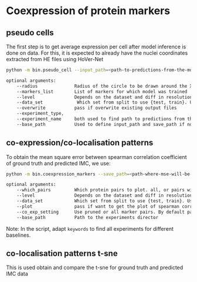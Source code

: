 # Coexpression of protein markers 

## pseudo cells
The first step is to get average expression per cell after model inference is done on data. For this, it is expected to already have the nuclei coordinates extracted from HE files using HoVer-Net 
```bash
python -m bin.pseudo_cell --input_path=<path-to-predictions-from-the-model> --save_path=<path-where-avg-expression-per-cell-will-be-saved> --he_nuclei_path=<path-to-csv-file-with-nuclei-coordinates-from-hovernet>

optional arguments:
    --radius              Radius of the circle to be drawn around the XY cell coordinates
    --markers_list        List of markers for which model was trained
    --level               Depends on the dataset and diff in resolution between HE and IMC. 0 if same resolution. 2 for tupro data as IMC 2**2 times smaller than HE 
    --data_set             Which set from split to use {test, train}. Used to define save_path if not passed
    --overwrite           pass if overwrite existing output files  
    --experiment_type, 
    --experiment_name     both used to find path to predictions from the model if input_path is not passed
    --base_path           Used to define input_path and save_path if not passed
```

## co-expression/co-localisation patterns
To obtain the mean square error between spearman correlation coefficient of ground truth and predicted IMC, we use:

```bash
python -m bin.coexpression_markers --save_path=<path-where-mse-will-be-saved> --gt_scdata_path=<Path-to-ground-truth-avg-expression-per-cell>

optional arguments:
    --which_pairs         Which protein pairs to plot. all, or pairs with positive_corr or negative_corr.
    --level               Depends on the dataset and diff in resolution between HE and IMC. 0 if same resolution. 2 for tupro data as IMC 2**2 times smaller than HE 
    --data_set            Which set from split to use {test, train}. Used to define save_path if not passed
    --plot                pass if want to get the plot of spearman correlation coefficient for protein pairs. 
    --co_exp_setting      Use pruned or all marker pairs. By default pairs with small positive or negative correlation are excluded. 
    --base_path           Path to the experiments director
```
Note: In the script, adapt `keywords` to find all experiments for different baselines. 

## co-localisation patterns t-sne
This is used obtain and compare the t-sne for ground truth and predicted IMC data 

